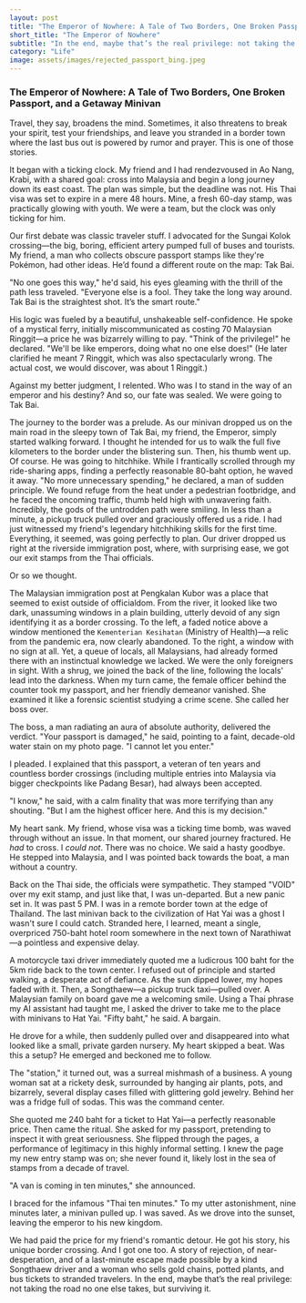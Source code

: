 ```yaml
---
layout: post
title: "The Emperor of Nowhere: A Tale of Two Borders, One Broken Passport, and a Getaway Minivan"
short_title: "The Emperor of Nowhere"
subtitle: "In the end, maybe that’s the real privilege: not taking the road no one else takes, but surviving it."
category: "Life"
image: assets/images/rejected_passport_bing.jpeg
---
```


### **The Emperor of Nowhere: A Tale of Two Borders, One Broken Passport, and a Getaway Minivan**

Travel, they say, broadens the mind. Sometimes, it also threatens to break your spirit, test your friendships, and leave you stranded in a border town where the last bus out is powered by rumor and prayer. This is one of those stories.

It began with a ticking clock. My friend and I had rendezvoused in Ao Nang, Krabi, with a shared goal: cross into Malaysia and begin a long journey down its east coast. The plan was simple, but the deadline was not. His Thai visa was set to expire in a mere 48 hours. Mine, a fresh 60-day stamp, was practically glowing with youth. We were a team, but the clock was only ticking for him.

Our first debate was classic traveler stuff. I advocated for the Sungai Kolok crossing—the big, boring, efficient artery pumped full of buses and tourists. My friend, a man who collects obscure passport stamps like they're Pokémon, had other ideas. He’d found a different route on the map: Tak Bai.

"No one goes this way," he'd said, his eyes gleaming with the thrill of the path less traveled. "Everyone else is a fool. They take the long way around. Tak Bai is the straightest shot. It’s the smart route."

His logic was fueled by a beautiful, unshakeable self-confidence. He spoke of a mystical ferry, initially miscommunicated as costing 70 Malaysian Ringgit—a price he was bizarrely willing to pay. "Think of the privilege!" he declared. "We'll be like emperors, doing what no one else does!" (He later clarified he meant 7 Ringgit, which was also spectacularly wrong. The actual cost, we would discover, was about 1 Ringgit.)

Against my better judgment, I relented. Who was I to stand in the way of an emperor and his destiny? And so, our fate was sealed. We were going to Tak Bai.

The journey to the border was a prelude. As our minivan dropped us on the main road in the sleepy town of Tak Bai, my friend, the Emperor, simply started walking forward. I thought he intended for us to walk the full five kilometers to the border under the blistering sun. Then, his thumb went up. Of course. He was going to hitchhike. While I frantically scrolled through my ride-sharing apps, finding a perfectly reasonable 80-baht option, he waved it away. "No more unnecessary spending," he declared, a man of sudden principle. We found refuge from the heat under a pedestrian footbridge, and he faced the oncoming traffic, thumb held high with unwavering faith. Incredibly, the gods of the untrodden path were smiling. In less than a minute, a pickup truck pulled over and graciously offered us a ride. I had just witnessed my friend's legendary hitchhiking skills for the first time. Everything, it seemed, was going perfectly to plan. Our driver dropped us right at the riverside immigration post, where, with surprising ease, we got our exit stamps from the Thai officials.

Or so we thought.

The Malaysian immigration post at Pengkalan Kubor was a place that seemed to exist outside of officialdom. From the river, it looked like two dark, unassuming windows in a plain building, utterly devoid of any sign identifying it as a border crossing. To the left, a faded notice above a window mentioned the `Kementerian Kesihatan` (Ministry of Health)—a relic from the pandemic era, now clearly abandoned. To the right, a window with no sign at all. Yet, a queue of locals, all Malaysians, had already formed there with an instinctual knowledge we lacked. We were the only foreigners in sight. With a shrug, we joined the back of the line, following the locals' lead into the darkness. When my turn came, the female officer behind the counter took my passport, and her friendly demeanor vanished. She examined it like a forensic scientist studying a crime scene. She called her boss over.

The boss, a man radiating an aura of absolute authority, delivered the verdict. "Your passport is damaged," he said, pointing to a faint, decade-old water stain on my photo page. "I cannot let you enter."

I pleaded. I explained that this passport, a veteran of ten years and countless border crossings (including multiple entries into Malaysia via bigger checkpoints like Padang Besar), had always been accepted.

"I know," he said, with a calm finality that was more terrifying than any shouting. "But I am the highest officer here. And this is my decision."

My heart sank. My friend, whose visa was a ticking time bomb, was waved through without an issue. In that moment, our shared journey fractured. He *had* to cross. I *could not*. There was no choice. We said a hasty goodbye. He stepped into Malaysia, and I was pointed back towards the boat, a man without a country.

Back on the Thai side, the officials were sympathetic. They stamped "VOID" over my exit stamp, and just like that, I was un-departed. But a new panic set in. It was past 5 PM. I was in a remote border town at the edge of Thailand. The last minivan back to the civilization of Hat Yai was a ghost I wasn't sure I could catch. Stranded here, I learned, meant a single, overpriced 750-baht hotel room somewhere in the next town of Narathiwat—a pointless and expensive delay.

A motorcycle taxi driver immediately quoted me a ludicrous 100 baht for the 5km ride back to the town center. I refused out of principle and started walking, a desperate act of defiance. As the sun dipped lower, my hopes faded with it. Then, a Songthaew—a pickup truck taxi—pulled over. A Malaysian family on board gave me a welcoming smile. Using a Thai phrase my AI assistant had taught me, I asked the driver to take me to the place with minivans to Hat Yai. "Fifty baht," he said. A bargain.

He drove for a while, then suddenly pulled over and disappeared into what looked like a small, private garden nursery. My heart skipped a beat. Was this a setup? He emerged and beckoned me to follow.

The "station," it turned out, was a surreal mishmash of a business. A young woman sat at a rickety desk, surrounded by hanging air plants, pots, and bizarrely, several display cases filled with glittering gold jewelry. Behind her was a fridge full of sodas. This was the command center.

She quoted me 240 baht for a ticket to Hat Yai—a perfectly reasonable price. Then came the ritual. She asked for my passport, pretending to inspect it with great seriousness. She flipped through the pages, a performance of legitimacy in this highly informal setting. I knew the page my new entry stamp was on; she never found it, likely lost in the sea of stamps from a decade of travel.

"A van is coming in ten minutes," she announced.

I braced for the infamous "Thai ten minutes." To my utter astonishment, nine minutes later, a minivan pulled up. I was saved. As we drove into the sunset, leaving the emperor to his new kingdom.

We had paid the price for my friend's romantic detour. He got his story, his unique border crossing. And I got one too. A story of rejection, of near-desperation, and of a last-minute escape made possible by a kind Songthaew driver and a woman who sells gold chains, potted plants, and bus tickets to stranded travelers. In the end, maybe that’s the real privilege: not taking the road no one else takes, but surviving it.
